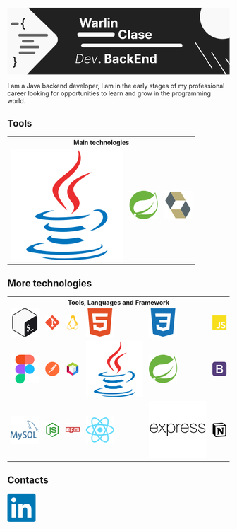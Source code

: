 
!["baner"](imgs/baner.png)

I am a Java backend developer, I am in the early stages of my professional career looking for opportunities to learn and grow in the programming world.

## Tools

<table>
    <tr>
    <th colspan="3">Main technologies</th>
    </tr>
    <tr>
        <td><img src="icons/java.svg"></td>
        <td><img src="icons/spring.svg"></td>
        <td><img src="icons/hibernate.svg"></td>
    </tr>
</table>

## More technologies

<table>
    <tr>
        <th colspan="6">Tools, Languages and Framework</th>
    </tr>
    <tr>
        <!--- herramientas -->
        <td><img src="icons/bash.svg"></td>
        <td><img src="icons/git.svg"></td>
        <td><img src="icons/linux.svg"></td>
        <!--- lenguajes -->
        <td><img src="icons/html.svg"></td>
        <td><img src="icons/css.svg"></td>
        <td><img src="icons/javascript.svg"></td>
    </tr>
    <tr>
        <!--- herramientas -->
        <td><img src="icons/figma.svg"></td>
        <td><img src="icons/postman.svg"></td>
        <td><img src="icons/netbeans.svg"></td>
        <!--- lenguajes -->
        <td><img src="icons/java.svg"></td>
        <td><img src="icons/spring.svg"></td>
        <td><img src="icons/bootstrap.svg"></td>
    </tr>
    <tr>
    <!--- herramientas -->
        <td><img src="icons/mysql.svg"></td>
        <td><img src="icons/node.svg"></td>
        <td><img src="icons/npm.svg"></td>
        <!--- lenguajes -->
        <td><img src="icons/react.svg"></td>
        <td><img src="icons/express.svg"></td>
        <td><img src="icons/notion.svg"></td>
    </tr>
</table>

## Contacts

<a href="https://www.linkedin.com/in/warlin-clase-5688b0270/"><img src="icons/linkedin.svg"></a>

<!--
**W4rl1n26/W4rl1n26** is a ✨ _special_ ✨ repository because its `README.md` (this file) appears on your GitHub profile.

Here are some ideas to get you started:

- 🔭 I’m currently working on ...
- 🌱 I’m currently learning ...
- 👯 I’m looking to collaborate on ...
- 🤔 I’m looking for help with ...
- 💬 Ask me about ...
- 📫 How to reach me: ...
- 😄 Pronouns: ...
- ⚡ Fun fact: ...
-->
